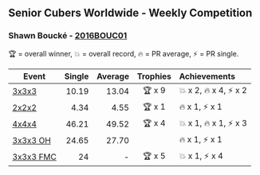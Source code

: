 ## Senior Cubers Worldwide - Weekly Competition
### Shawn Boucké - [2016BOUC01](https://www.worldcubeassociation.org/persons/2016BOUC01)

🏆 = overall winner, 💥 = overall record, 🔥 = PR average, ⚡ = PR single.

| Event | Single | Average | Trophies | Achievements|
| -- | --: | --: | :--: | :-- |
| [3x3x3](shawn_boucke/333.md) | 10.19 | 13.04 | 🏆 x 9 | 💥 x 2, 🔥 x 4, ⚡ x 2 |
| [2x2x2](shawn_boucke/222.md) | 4.34 | 4.55 | 🏆 x 1 | 🔥 x 1, ⚡ x 1 |
| [4x4x4](shawn_boucke/444.md) | 46.21 | 49.52 | 🏆 x 4 | 💥 x 1, 🔥 x 1, ⚡ x 3 |
| [3x3x3 OH](shawn_boucke/333oh.md) | 24.65 | 27.70 |  | 🔥 x 1, ⚡ x 1 |
| [3x3x3 FMC](shawn_boucke/333fm.md) | 24 | - | 🏆 x 5 | 💥 x 1, ⚡ x 4 |

<!-- Global site tag (gtag.js) - Google Analytics -->
<script async src="https://www.googletagmanager.com/gtag/js?id=UA-86348435-3"></script>
<script>window.dataLayer = window.dataLayer || []; function gtag() {dataLayer.push(arguments);} gtag('js', new Date()); gtag('config', 'UA-86348435-3');</script>
